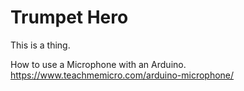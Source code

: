 # Trumpet Hero
This is a thing.

How to use a Microphone with an Arduino.
https://www.teachmemicro.com/arduino-microphone/
